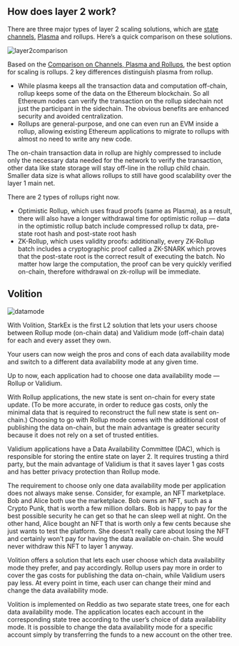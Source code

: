 ## How does layer 2 work?

There are three major types of layer 2 scaling solutions, which are [state channels](https://statechannels.org/), [Plasma](http://plasma.io/) and rollups. Here’s a quick comparison on these solutions.

![layer2comparison](/layer2comparison.png)

Based on the [Comparison on Channels, Plasma and Rollups](https://medium.com/coinmonks/easy-to-understand-ethereum-layer-2-scaling-solutions-channels-vs-plasma-vs-rollups-1dc1d4e9cb52), the best option for scaling is rollups. 2 key differences distinguish plasma from rollup.

- While plasma keeps all the transaction data and computation off-chain, rollup keeps some of the data on the Ethereum blockchain. So all Ethereum nodes can verify the transaction on the rollup sidechain not just the participant in the sidechain. The obvious benefits are enhanced security and avoided centralization.
- Rollups are general-purpose, and one can even run an EVM inside a rollup, allowing existing Ethereum applications to migrate to rollups with almost no need to write any new code.

The on-chain transaction data in rollup are highly compressed to include only the necessary data needed for the network to verify the transaction, other data like state storage will stay off-line in the rollup child chain. Smaller data size is what allows rollups to still have good scalability over the layer 1 main net.

There are 2 types of rollups right now.

- Optimistic Rollup, which uses fraud proofs (same as Plasma), as a result, there will also have a longer withdrawal time for optimistic rollup — data in the optimistic rollup batch include compressed rollup tx data, pre-state root hash and post-state root hash
- ZK-Rollup, which uses validity proofs: additionally, every ZK-Rollup batch includes a cryptographic proof called a ZK-SNARK which proves that the post-state root is the correct result of executing the batch. No matter how large the computation, the proof can be very quickly verified on-chain, therefore withdrawal on zk-rollup will be immediate.

## **Volition**

![datamode](/data-mode.png)

With Volition, StarkEx is the first L2 solution that lets your users choose between Rollup mode (on-chain data) and Validium mode (off-chain data) for each and every asset they own.

Your users can now weigh the pros and cons of each data availability mode and switch to a different data availability mode at any given time.

Up to now, each application had to choose one data availability mode — Rollup or Validium.

With Rollup applications, the new state is sent on-chain for every state update. (To be more accurate, in order to reduce gas costs, only the minimal data that is required to reconstruct the full new state is sent on-chain.) Choosing to go with Rollup mode comes with the additional cost of publishing the data on-chain, but the main advantage is greater security because it does not rely on a set of trusted entities.

Validium applications have a Data Availability Committee (DAC), which is responsible for storing the entire state on layer 2. It requires trusting a third party, but the main advantage of Validium is that it saves layer 1 gas costs and has better privacy protection than Rollup mode.

The requirement to choose only one data availability mode per application does not always make sense. Consider, for example, an NFT marketplace. Bob and Alice both use the marketplace. Bob owns an NFT, such as a Crypto Punk, that is worth a few million dollars. Bob is happy to pay for the best possible security he can get so that he can sleep well at night. On the other hand, Alice bought an NFT that is worth only a few cents because she just wants to test the platform. She doesn’t really care about losing the NFT and certainly won’t pay for having the data available on-chain. She would never withdraw this NFT to layer 1 anyway.

Volition offers a solution that lets each user choose which data availability mode they prefer, and pay accordingly. Rollup users pay more in order to cover the gas costs for publishing the data on-chain, while Validium users pay less. At every point in time, each user can change their mind and change the data availability mode.

Volition is implemented on Reddio as two separate state trees, one for each data availability mode. The application locates each account in the corresponding state tree according to the user’s choice of data availability mode. It is possible to change the data availability mode for a specific account simply by transferring the funds to a new account on the other tree.